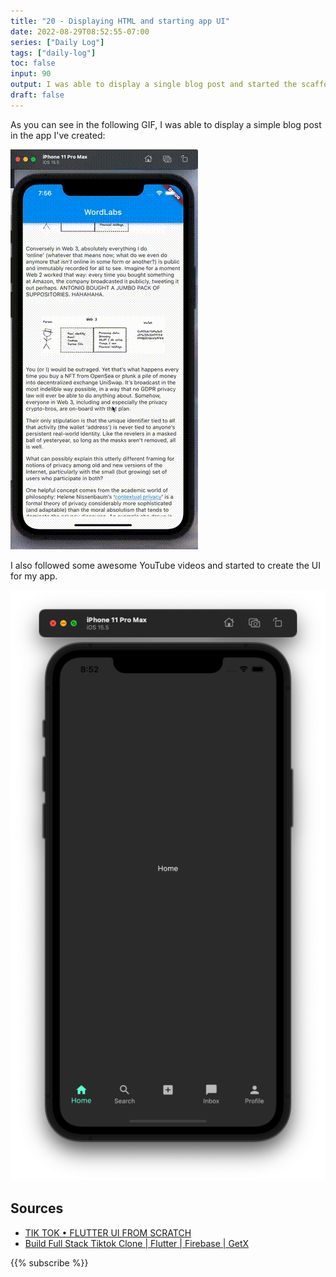 ```yaml
---
title: "20 - Displaying HTML and starting app UI"
date: 2022-08-29T08:52:55-07:00
series: ["Daily Log"]
tags: ["daily-log"]
toc: false
input: 90
output: I was able to display a single blog post and started the scaffolding of the app.
draft: false
---
```

As you can see in the following GIF, I was able to display a simple blog post in the app I've created:

![Blog recording](blog_recording.gif)

I also followed some awesome YouTube videos and started to create the UI for my app.

![Base UI](app_base_design.png)

## Sources

- [TIK TOK • FLUTTER UI FROM SCRATCH](https://www.youtube.com/watch?v=5ioMuy0H_Ks)
- [Build Full Stack Tiktok Clone | Flutter | Firebase | GetX](https://www.youtube.com/watch?v=4E4V9F3cbp4)

{{% subscribe %}}
